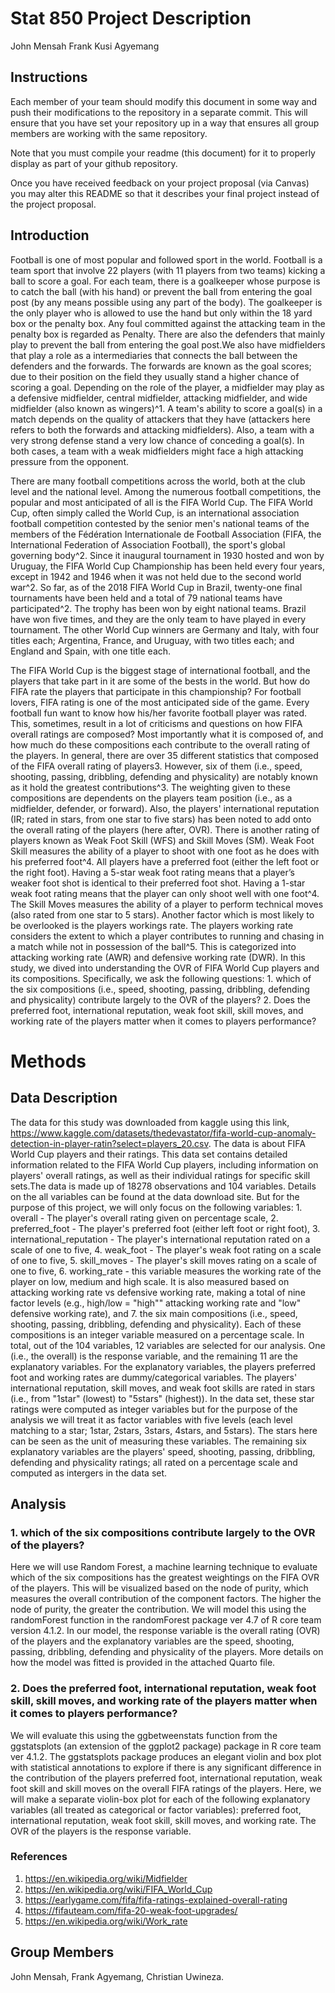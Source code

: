 Stat 850 Project Description
================
John Mensah
Frank Kusi Agyemang
## Instructions

Each member of your team should modify this document in some way and
push their modifications to the repository in a separate commit. This
will ensure that you have set your repository up in a way that ensures
all group members are working with the same repository.

Note that you must compile your readme (this document) for it to
properly display as part of your github repository.

Once you have received feedback on your project proposal (via Canvas)
you may alter this README so that it describes your final project
instead of the project proposal.

## Introduction
Football is one of most popular and followed sport in the world. Football is a team sport that involve 22 players (with 11 players from two teams) kicking a ball to score a goal. For each team, there is a goalkeeper whose purpose is to catch the ball (with his hand) or prevent the ball from entering the goal post (by any means possible using any part of the body). The goalkeeper is the only player who is allowed to use the hand but only within the 18 yard box or the penalty box. Any foul committed against the attacking team in the penalty box is regarded as Penalty. There are also the defenders that mainly play to prevent the ball from entering the goal post.We also have midfielders that play a role as a intermediaries that connects the ball between the defenders and the forwards. The forwards are known as the goal scores; due to their position on the field they usually stand a higher chance of scoring a goal. Depending on the role of the player, a midfielder may play as a defensive midfielder, central midfielder, attacking midfielder, and wide midfielder (also known as wingers)^1. A team's ability to score a goal(s) in a match depends on the quality of attackers that they have (attackers here refers to both the forwards and attacking midfielders). Also, a team with a very strong defense stand a very low chance of conceding a goal(s). In both cases, a team with a weak midfielders might face a high attacking pressure from the opponent. 

There are many football competitions across the world, both at the club level and the national level. Among the numerous football competitions, the popular and most anticipated of all is the FIFA World Cup. The FIFA World Cup, often simply called the World Cup, is an international association football competition contested by the senior men's national teams of the members of the Fédération Internationale de Football Association (FIFA, the International Federation of Association Football), the sport's global governing body^2. Since it inaugural tournament in 1930 hosted and won by Uruguay, the FIFA World Cup Championship has been held every four years, except in 1942 and 1946 when it was not held due to the second world war^2. So far, as of the 2018 FIFA World Cup in Brazil, twenty-one final tournaments have been held and a total of 79 national teams have participated^2. The trophy has been won by eight national teams. Brazil have won five times, and they are the only team to have played in every tournament. The other World Cup winners are Germany and Italy, with four titles each; Argentina, France, and Uruguay, with two titles each; and England and Spain, with one title each.

The FIFA World Cup is the biggest stage of international football, and the players that take part in it are some of the bests in the world. But how do FIFA rate the players that participate in this championship? For football lovers, FIFA rating is one of the most anticipated side of the game. Every football fun want to know how his/her favorite football player was rated. This, sometimes, result in a lot of criticisms and questions on how FIFA overall ratings are composed? Most importantly what it is composed of, and how much do these compositions each contribute to the overall rating of the players. In general, there are over 35 different statistics that composed of the FIFA overall rating of players3. However, six of them (i.e., speed, shooting, passing, dribbling, defending and physicality) are notably known as it hold the greatest contributions^3. The weighting given to these compositions are dependents on the players team position (i.e., as a midfielder, defender, or forward). Also, the players' international reputation (IR; rated in stars, from one star to five stars) has been noted to add onto the overall rating of the players (here after, OVR). There is another rating of players known as Weak Foot Skill (WFS) and Skill Moves (SM). Weak Foot Skill measures the ability of a player to shoot with one foot as he does with his preferred foot^4. All players have a preferred foot (either the left foot or the right foot). Having a 5-star weak foot rating means that a player’s weaker foot shot is identical to their preferred foot shot. Having a 1-star weak foot rating means that the player can only shoot well with one foot^4. The Skill Moves measures the ability of a player to perform technical moves (also rated from one star to 5 stars). Another factor which is most likely to be overlooked is the players workings rate. The players working rate considers the extent to which a player contributes to running and chasing in a match while not in possession of the ball^5. This is categorized into attacking working rate (AWR) and defensive working rate (DWR). 
In this study, we dived into understanding the OVR of FIFA World Cup players and its compositions. Specifically, we ask the following questions: 1. which of the six compositions (i.e., speed, shooting, passing, dribbling, defending and physicality) contribute largely to the OVR of the players? 2. Does the preferred foot, international reputation, weak foot skill, skill moves, and working rate of the players matter when it comes to players performance? 

# Methods
## Data Description 
The data for this study was downloaded from kaggle using this link,
https://www.kaggle.com/datasets/thedevastator/fifa-world-cup-anomaly-detection-in-player-ratin?select=players_20.csv. The data is about FIFA World Cup players and their ratings. This data set contains detailed information related to the FIFA World Cup players, including information on players' overall ratings, as well as their individual ratings for specific skill sets.The data is made up of 18278 observations and 104 variables. Details on the all variables can be found at the data download site. But for the purpose of this project, we will only focus on the following variables: 1. overall - The player's overall rating given on percentage scale, 2. preferred_foot - The player's preferred foot (either left foot or right foot), 3. international_reputation - The player's international reputation rated on a scale of one to five, 4. weak_foot - The player's weak foot rating on a scale of one to five, 5. skill_moves - The player's skill moves rating on a scale of one to five, 6. working_rate - this variable measures the working rate of the player on low, medium and high scale. It is also measured based on attacking working rate vs defensive working rate, making a total of nine factor levels (e.g., high/low = "high"" attacking working rate and "low" defensive working rate), and 7. the six main compositions (i.e., speed, shooting, passing, dribbling, defending and physicality). Each of these compositions is an integer variable measured on a percentage scale. In total, out of the 104 variables, 12 variables are selected for our analysis. One (i.e., the overall) is the response variable, and the remaining 11 are the explanatory variables. For the explanatory variables, the players preferred foot and working rates are dummy/categorical variables. The players' international reputation, skill moves, and weak foot skills are rated in stars (i.e., from "1star" (lowest) to "5stars" (highest)). In the data set, these star ratings were computed as integer variables but for the purpose of the analysis we will treat it as factor variables with five levels (each level matching to a star; 1star, 2stars, 3stars, 4stars, and 5stars). The stars here can be seen as the unit of measuring these variables. The remaining six explanatory variables are the players' speed, shooting, passing, dribbling, defending and physicality ratings; all rated on a percentage scale and computed as intergers in the data set. 

## Analysis
### 1. which of the six compositions contribute largely to the OVR of the players?
Here we will use Random Forest, a machine learning technique to evaluate which of the six compositions has the greatest weightings on the FIFA OVR of the players. This will be visualized based on the node of purity, which measures the overall contribution of the component factors. The higher the node of purity, the greater the contribution. We will model this using the randomForest function in the randomForest package ver 4.7 of R core team version 4.1.2. In our model, the response variable is the overall rating (OVR) of the players and the explanatory variables are the speed, shooting, passing, dribbling, defending and physicality of the players. More details on how the model was fitted is provided in the attached Quarto file. 

### 2. Does the preferred foot, international reputation, weak foot skill, skill moves, and working rate of the players matter when it comes to players performance? 
We will evaluate this using the ggbetweenstats function from the ggstatsplots (an extension of the ggplot2 package) package in R core team ver 4.1.2. The ggstatsplots package produces an elegant violin and box plot with statistical annotations to explore if there is any significant difference in the contribution of the players preferred foot, international reputation, weak foot skill and skill moves on the overall FIFA ratings of the players. Here, we will make a separate violin-box plot for each of the following explanatory variables (all treated as categorical or factor variables): preferred foot, international reputation, weak foot skill, skill moves, and working rate. The OVR of the players is the response variable.  

### References
1. https://en.wikipedia.org/wiki/Midfielder
2. https://en.wikipedia.org/wiki/FIFA_World_Cup
3. https://earlygame.com/fifa/fifa-ratings-explained-overall-rating
4. https://fifauteam.com/fifa-20-weak-foot-upgrades/
5. https://en.wikipedia.org/wiki/Work_rate


## Group Members

John Mensah, Frank Agyemang, Christian Uwineza. 
